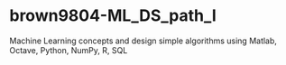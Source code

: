 # brown9804-ML_DS_path_l
Machine Learning concepts and design simple algorithms using Matlab, Octave, Python, NumPy, R, SQL
